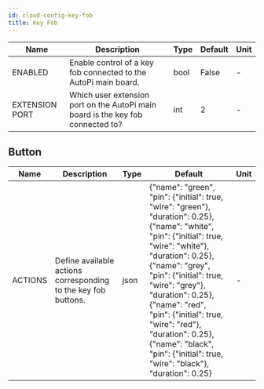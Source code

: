```yaml
---
id: cloud-config-key-fob
title: Key Fob
---
```


| Name | Description | Type | Default | Unit |
| ------ | ------ | ------ | ------ | ------ |
| ENABLED | Enable control of a key fob connected to the AutoPi main board. | bool | False | - |
| EXTENSION PORT | Which user extension port on the AutoPi main board is the key fob connected to? | int | 2 | - |

## Button

| Name | Description | Type | Default | Unit |
| ------ | ------ | ------ | ------ | ------ |
| ACTIONS | Define available actions corresponding to the key fob buttons. | json | {"name": "green", "pin": {"initial": true, "wire": "green"}, "duration": 0.25}, {"name": "white", "pin": {"initial": true, "wire": "white"}, "duration": 0.25}, {"name": "grey", "pin": {"initial": true, "wire": "grey"}, "duration": 0.25}, {"name": "red", "pin": {"initial": true, "wire": "red"}, "duration": 0.25}, {"name": "black", "pin": {"initial": true, "wire": "black"}, "duration": 0.25} | - |
